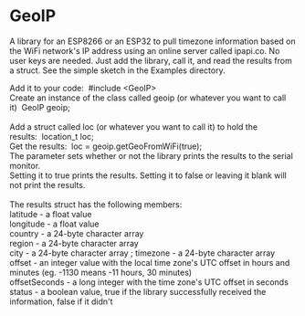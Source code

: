 # GeoIP
A library for an ESP8266 or an ESP32 to pull timezone information based on the WiFi network's IP address using an online server called ipapi.co.
No user keys are needed. Just add the library, call it, and read the results from a struct. See the simple sketch in the Examples directory.

Add it to your code:&nbsp;&nbsp;#include &#60;GeoIP&#62;<br>
Create an instance of the class called geoip (or whatever you want to call it)&nbsp;&nbsp;GeoIP geoip;<br>  
Add a struct called loc (or whatever you want to call it) to hold the results:&nbsp;&nbsp;location_t loc;<br>
Get the results:&nbsp;&nbsp;loc = geoip.getGeoFromWiFi(true);<br>
The parameter sets whether or not the library prints the results to the serial monitor.<br> 
 Setting it to true prints the results. Setting it to false or leaving it blank will not print the results.<br><br>
The results struct has the following members:<br>
latitude - a float value            
longitude - a float value             
country - a 24-byte character array                       
region - a 24-byte character array       
city - a 24-byte character array        ;
timezone - a 24-byte character array   
offset - an integer value with the local time zone's UTC offset in hours and minutes (eg. -1130 means -11 hours, 30 minutes)<br>
offsetSeconds - a long integer with the time zone's UTC offset in seconds<br>
status - a boolean value, true if the library successfully received the information, false if it didn't<br><br>

